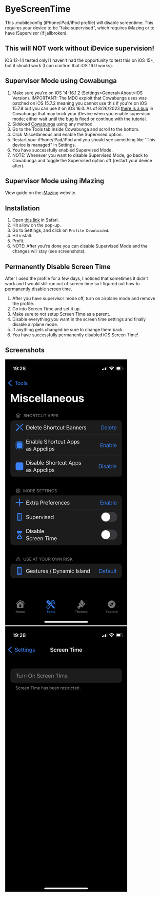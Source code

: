 # ByeScreenTime
This .mobileconfig (iPhone/iPad/iPod profile) will disable screentime. This requires your device to be "fake supervised", which requires iMazing or to have iSupervisor (if jailbroken).
## This will NOT work without iDevice supervision!
iOS 12-14 tested only! I haven't had the opportunity to test this on iOS 15+, but it should work (I can confirm that iOS 16.0 works).


## Supervisor Mode using Cowabunga
1. Make sure you're on iOS 14-16.1.2 (Settings>General>About>iOS Version).
IMPORTANT: The MDC exploit that Cowabunga uses was patched on iOS 15.7.2 meaning you cannot use this if you're on iOS 15.7.8 but you can use it on iOS 16.0.
As of 8/26/2023 [there is a bug](https://twitter.com/LeminLimez/status/1694401088395342036) in Cowabunga that may brick your iDevice when you enable supervisor mode; either wait until the bug is fixed or continue with the tutorial.
3. Sideload [Cowabunga](https://github.com/leminlimez/Cowabunga/releases/latest) using any method.
4. Go to the Tools tab inside Cowabunga and scroll to the bottom.
5. Click Miscellaneous and enable the Supervised option.
6. Restart your iPhone/iPad/iPod and you should see something like "This device is managed" in Settings.
7. You have successfully enabled Supervised Mode.
8. NOTE: Whenever you want to disable Supervised Mode, go back to Cowabunga and toggle the Supervised option off (restart your device after).

## Supervisor Mode using iMazing

View guide on the [iMazing](https://imazing.com/guides/how-to-supervise-iphone-ipad) website.

## Installation
1. Open [this link](https://raw.githubusercontent.com/singlekeycap/ByeScreenTime/master/ByeScreenTime.mobileconfig) in Safari.
2. Hit allow on the pop-up.
3. Go to Settings, and click on `Profile Downloaded`.
4. Hit install.
5. Profit.
6. NOTE: After you're done you can disable Supervised Mode and the changes will stay (see screenshots).

## Permanently Disable Screen Time

After I used the profile for a few days, I noticed that sometimes it didn't work and I would still run out of screen time so I figured out how to permanently disable screen time.
1. After you have supervisor mode off, turn on airplane mode and remove the profile.
2. Go into Screen Time and set it up.
3. Make sure to not setup Screen Time as a parent.
4. Disable everything you want in the screen time settings and finally disable airplane mode.
5. If anything gets changed be sure to change them back.
6. You have successfully permanently disabled iOS Screen Time!

## Screenshots

<p float="left">
    <img src="https://github.com/ultimatechadguy/ByeScreenTime/blob/master/IMG_1920.PNG" width="400" />
    <img src="https://github.com/ultimatechadguy/ByeScreenTime/blob/master/IMG_1921.PNG" width="400" />
<p>
